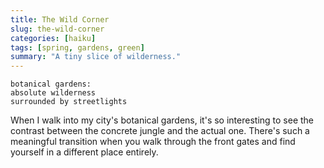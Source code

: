 ```yaml
---
title: The Wild Corner
slug: the-wild-corner
categories: [haiku]
tags: [spring, gardens, green]
summary: "A tiny slice of wilderness."
---
```


```
botanical gardens:
absolute wilderness
surrounded by streetlights
```

When I walk into my city's botanical gardens, it's so interesting to see the contrast between the concrete jungle and the actual one.
There's such a meaningful transition when you walk through the front gates and find yourself in a different place entirely.
